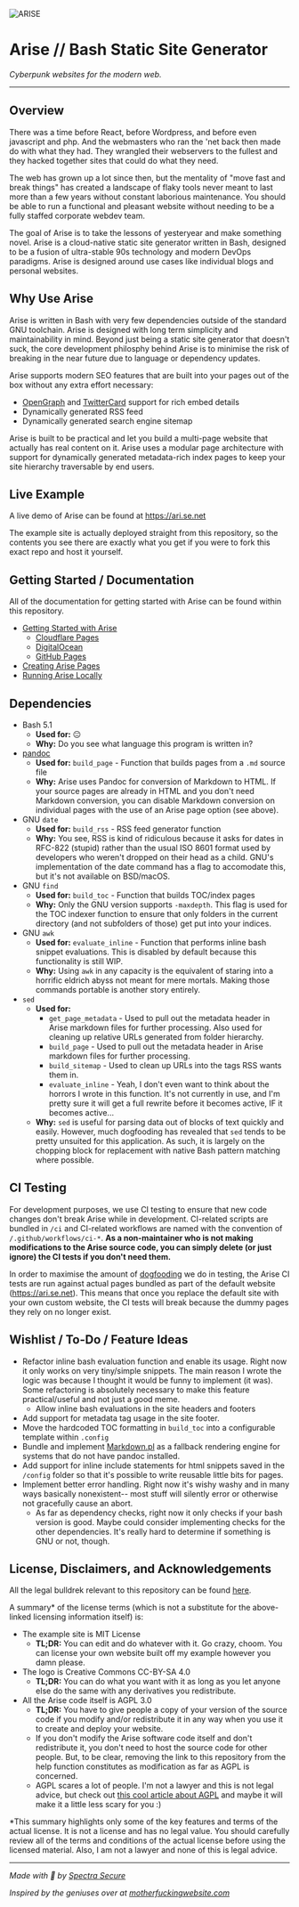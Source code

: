 ![ARISE](./docs/logo/arise-logo_transparent.png)

# Arise // Bash Static Site Generator
*Cyberpunk websites for the modern web.*

---

## Overview

There was a time before React, before Wordpress, and before even javascript and php. And the webmasters who ran the 'net back then made do with what they had. They wrangled their webservers to the fullest and they hacked together sites that could do what they need. 

The web has grown up a lot since then, but the mentality of "move fast and break things" has created a landscape of flaky tools never meant to last more than a few years without constant laborious maintenance. You should be able to run a functional and pleasant website without needing to be a fully staffed corporate webdev team.

The goal of Arise is to take the lessons of yesteryear and make something novel. Arise is a cloud-native static site generator written in Bash, designed to be a fusion of ultra-stable 90s technology and modern DevOps paradigms. Arise is designed around use cases like individual blogs and personal websites.

## Why Use Arise

Arise is written in Bash with very few dependencies outside of the standard GNU toolchain. Arise is designed with long term simplicity and maintainability in mind. Beyond just being a static site generator that doesn't suck, the core development philosphy behind Arise is to minimise the risk of breaking in the near future due to language or dependency updates.

Arise supports modern SEO features that are built into your pages out of the box without any extra effort necessary:
- [OpenGraph](https://ogp.me/) and [TwitterCard](https://developer.twitter.com/en/docs/twitter-for-websites/cards/overview/abouts-cards) support for rich embed details
- Dynamically generated RSS feed
- Dynamically generated search engine sitemap

Arise is built to be practical and let you build a multi-page website that actually has real content on it. Arise uses a modular page architecture with support for dynamically generated metadata-rich index pages to keep your site hierarchy traversable by end users.

## Live Example

A live demo of Arise can be found at https://ari.se.net

The example site is actually deployed straight from this repository, so the contents you see there are exactly what you get if you were to fork this exact repo and host it yourself.

## Getting Started / Documentation

All of the documentation for getting started with Arise can be found within this repository.

- [Getting Started with Arise](docs/guides/getting-started/README.md)
    - [Cloudflare Pages](docs/guides/getting-started/cloudflare/README.md)
    - [DigitalOcean](docs/guides/getting-started/digitalocean/README.md)
    - [GitHub Pages](docs/guides/getting-started/github-pages/README.md)
- [Creating Arise Pages](docs/guides/creating-arise-pages/README.md)
- [Running Arise Locally](docs/guides/running-arise-locally/README.md)

## Dependencies
- Bash 5.1
    - **Used for:** 😐
    - **Why:** Do you see what language this program is written in?
- [pandoc](https://pandoc.org/)
    - **Used for:** `build_page` - Function that builds pages from a `.md` source file
    - **Why:** Arise uses Pandoc for conversion of Markdown to HTML. If your source pages are already in HTML and you don't need Markdown conversion, you can disable Markdown conversion on individual pages with the use of an Arise page option (see above).
- GNU `date`
    - **Used for:** `build_rss` - RSS feed generator function
    - **Why:** You see, RSS is kind of ridiculous because it asks for dates in RFC-822 (stupid) rather than the usual ISO 8601 format used by developers who weren't dropped on their head as a child. GNU's implementation of the date command has a flag to accomodate this, but it's not available on BSD/macOS.
- GNU `find`
    - **Used for:** `build_toc` - Function that builds TOC/index pages
    - **Why:** Only the GNU version supports `-maxdepth`. This flag is used for the TOC indexer function to ensure that only folders in the current directory (and not subfolders of those) get put into your indices.
- GNU `awk`
    - **Used for:** `evaluate_inline` - Function that performs inline bash snippet evaluations. This is disabled by default because this functionality is still WIP.
    - **Why:** Using `awk` in any capacity is the equivalent of staring into a horrific eldrich abyss not meant for mere mortals. Making those commands portable is another story entirely.
- `sed`
    - **Used for:**
        - `get_page_metadata` - Used to pull out the metadata header in Arise markdown files for further processing. Also used for cleaning up relative URLs generated from folder hierarchy.
        - `build_page` - Used to pull out the metadata header in Arise markdown files for further processing.
        - `build_sitemap` - Used to clean up URLs into the tags RSS wants them in.
        - `evaluate_inline` - Yeah, I don't even want to think about the horrors I wrote in this function. It's not currently in use, and I'm pretty sure it will get a full rewrite before it becomes active, IF it becomes active...
    - **Why:** `sed` is useful for parsing data out of blocks of text quickly and easily. However, much dogfooding has revealed that `sed` tends to be pretty unsuited for this application. As such, it is largely on the chopping block for replacement with native Bash pattern matching where possible.

## CI Testing

For development purposes, we use CI testing to ensure that new code changes don't break Arise while in development. CI-related scripts are bundled in `/ci` and CI-related workflows are named with the convention of `/.github/workflows/ci-*`. **As a non-maintainer who is not making modifications to the Arise source code, you can simply delete (or just ignore) the CI tests if you don't need them.**

In order to maximise the amount of [dogfooding](https://en.wikipedia.org/wiki/Eating_your_own_dog_food) we do in testing, the Arise CI tests are run against actual pages bundled as part of the default website (https://ari.se.net). This means that once you replace the default site with your own custom website, the CI tests will break because the dummy pages they rely on no longer exist.

## Wishlist / To-Do / Feature Ideas
- Refactor inline bash evaluation function and enable its usage. Right now it only works on very tiny/simple snippets. The main reason I wrote the logic was because I thought it would be funny to implement (it was). Some refactoring is absolutely necessary to make this feature practical/useful and not just a good meme.
   - Allow inline bash evaluations in the site headers and footers
- Add support for metadata tag usage in the site footer.
- Move the hardcoded TOC formatting in `build_toc` into a configurable template within `.config`
- Bundle and implement [Markdown.pl](https://daringfireball.net/projects/markdown/) as a fallback rendering engine for systems that do not have pandoc installed.
- Add support for inline include statements for html snippets saved in the `/config` folder so that it's possible to write reusable little bits for pages.
- Implement better error handling. Right now it's wishy washy and in many ways basically nonexistent-- most stuff will silently error or otherwise not gracefully cause an abort.
    - As far as dependency checks, right now it only checks if your bash version is good. Maybe could consider implementing checks for the other dependencies. It's really hard to determine if something is GNU or not, though.

## License, Disclaimers, and Acknowledgements
All the legal bulldrek relevant to this repository can be found [here](LICENSE/README.md).

A summary\* of the license terms (which is not a substitute for the above-linked licensing information itself) is:
- The example site is MIT License
    - **TL;DR:** You can edit and do whatever with it. Go crazy, choom. You can license your own website built off my example however you damn please.
- The logo is Creative Commons CC-BY-SA 4.0
    - **TL;DR:** You can do what you want with it as long as you let anyone else do the same with any derivatives you redistribute.
- All the Arise code itself is AGPL 3.0
    - **TL;DR:** You have to give people a copy of your version of the source code if you modify and/or redistribute it in any way when you use it to create and deploy your website.
    - If you don't modify the Arise software code itself and don't redistribute it, you don't need to host the source code for other people. But, to be clear, removing the link to this repository from the help function constitutes as modification as far as AGPL is concerned.
    - AGPL scares a lot of people. I'm not a lawyer and this is not legal advice, but check out [this cool article about AGPL](https://writing.kemitchell.com/2021/01/24/Reading-AGPL.html) and maybe it will make it a little less scary for you :)

\*This summary highlights only some of the key features and terms of the actual license. It is not a license and has no legal value. You should carefully review all of the terms and conditions of the actual license before using the licensed material. Also, I am not a lawyer and none of this is legal advice.

---

*Made with 💙 by [Spectra Secure](https://twitter.com/spectrasecure)*

*Inspired by the geniuses over at [motherfuckingwebsite.com](https://motherfuckingwebsite.com/)*
